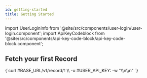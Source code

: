 ```yaml
---
id: getting-started
title: Getting Started
---
```


import UserLoginInfo from '@site/src/components/user-login/user-login.component';
import ApiKeyCodeblock from '@site/src/components/api-key-code-block/api-key-code-block.component';

<UserLoginInfo></UserLoginInfo>

## Fetch your first Record

<ApiKeyCodeblock language="shell">
{`curl #BASE_URL/v1/record/1 \\
  -u #USER_API_KEY: -w "\\n\\n"
`}
</ApiKeyCodeblock>
